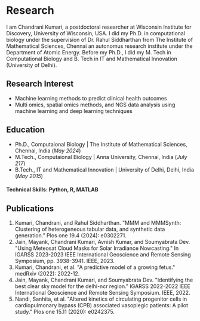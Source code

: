 # Research
I am Chandrani Kumari, a postdoctoral researcher at Wisconsin Institute for Discovery, University of Wisconsin, USA. I did my Ph.D. in computational biology under the supervision of Dr. Rahul Siddharthan from The Institute of Mathematical Sciences, Chennai an autonomus research institute under the Department of Atomic Energy. Before my Ph.D., I did my M. Tech in Computational Biology and B. Tech in IT and Mathematical Innovation (University of Delhi). 

## Research Interest
- Machine learning methods to predict clinical health outcomes
- Multi omics, spatial omics methods, and NGS data analysis using machine learning and deep learning techniques


## Education
- Ph.D., Computaional Biology | The Institute of Mathematical Sciences, Chennai, India (_May 2024_)								       		
- M.Tech., Computaional Biology	| Anna University, Chennai, India (_July 217_)	 			        		
- B.Tech., IT and Mathematical Innovation | University of Delhi, Delhi, India (_May 2015_)

#### Technical Skills: Python, R, MATLAB

## Publications
1. Kumari, Chandrani, and Rahul Siddharthan. "MMM and MMMSynth: Clustering of heterogeneous tabular data, and synthetic data generation." Plos one 19.4 (2024): e0302271.
2. Jain, Mayank, Chandrani Kumari, Avnish Kumar, and Soumyabrata Dev. "Using Meteosat Cloud Masks for Solar Irradiance Nowcasting." In IGARSS 2023-2023 IEEE International Geoscience and Remote Sensing Symposium, pp. 3938-3941. IEEE, 2023.
3. Kumari, Chandrani, et al. "A predictive model of a growing fetus." medRxiv (2022): 2022-12.
4. Jain, Mayank, Chandrani Kumari, and Soumyabrata Dev. "Identifying the best clear sky model for the delhi-ncr region." IGARSS 2022-2022 IEEE International Geoscience and Remote Sensing Symposium. IEEE, 2022.
5. Nandi, Sanhita, et al. "Altered kinetics of circulating progenitor cells in cardiopulmonary bypass (CPB) associated vasoplegic patients: A pilot study." Plos one 15.11 (2020): e0242375.
